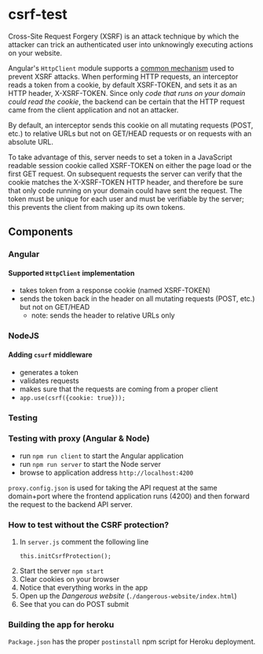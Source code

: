 # csrf-test

Cross-Site Request Forgery (XSRF) is an attack technique by which the attacker can trick an authenticated user into unknowingly executing actions on your website.

 Angular's `HttpClient` module supports a [common mechanism](https://en.wikipedia.org/wiki/Cross-site_request_forgery#Cookie-to-Header_Token) used to prevent XSRF attacks. When performing HTTP requests, an interceptor reads a token from a cookie, by default XSRF-TOKEN, and sets it as an HTTP header, X-XSRF-TOKEN. Since only _code that runs on your domain could read the cookie_, the backend can be certain that the HTTP request came from the client application and not an attacker.

 By default, an interceptor sends this cookie on all mutating requests (POST, etc.) to relative URLs but not on GET/HEAD requests or on requests with an absolute URL.

To take advantage of this, server needs to set a token in a JavaScript readable session cookie called XSRF-TOKEN on either the page load or the first GET request. On subsequent requests the server can verify that the cookie matches the X-XSRF-TOKEN HTTP header, and therefore be sure that only code running on your domain could have sent the request. The token must be unique for each user and must be verifiable by the server; this prevents the client from making up its own tokens.

## Components

### Angular

#### Supported `HttpClient` implementation
* takes token from a response cookie (named XSRF-TOKEN)
* sends the token back in the header on all mutating requests (POST, etc.) but not on GET/HEAD
  * note: sends the header to relative URLs only

### NodeJS

#### Adding `csurf` middleware
  * generates a token
  * validates requests
  * makes sure that the requests are coming from a proper client
  * `app.use(csrf({cookie: true}));`

### Testing

### Testing with proxy (Angular & Node)

* run `npm run client` to start the Angular application
* run `npm run server` to start the Node server
* browse to application address `http://localhost:4200`

`proxy.config.json` is used for taking the API request at the same domain+port where the frontend application runs (4200) and then forward the request to the backend API server.

### How to test without the CSRF protection?

1. In `server.js` comment the following line
    ```
    this.initCsrfProtection();
    ```
1. Start the server `npm start`
1. Clear cookies on your browser
1. Notice that everything works in the app
1. Open up the _Dangerous website_ (`./dangerous-website/index.html`)
1. See that you can do POST submit

### Building the app for heroku

`Package.json` has the proper `postinstall` npm script for Heroku deployment.
